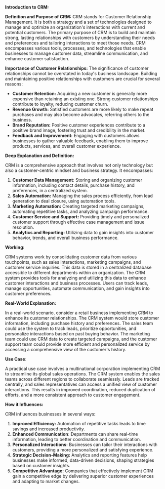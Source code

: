 **Introduction to CRM:**

**Definition and Purpose of CRM:**
CRM stands for Customer Relationship Management. It is both a strategy and a set of technologies designed to manage and optimize an organization's interactions with current and potential customers. The primary purpose of CRM is to build and maintain strong, lasting relationships with customers by understanding their needs and preferences and tailoring interactions to meet those needs. CRM encompasses various tools, processes, and technologies that enable businesses to manage customer data, streamline communication, and enhance customer satisfaction.

**Importance of Customer Relationships:**
The significance of customer relationships cannot be overstated in today's business landscape. Building and maintaining positive relationships with customers are crucial for several reasons:
- **Customer Retention:** Acquiring a new customer is generally more expensive than retaining an existing one. Strong customer relationships contribute to loyalty, reducing customer churn.
- **Revenue Growth:** Satisfied customers are more likely to make repeat purchases and may also become advocates, referring others to the business.
- **Brand Reputation:** Positive customer experiences contribute to a positive brand image, fostering trust and credibility in the market.
- **Feedback and Improvement:** Engaging with customers allows businesses to gather valuable feedback, enabling them to improve products, services, and overall customer experience.

**Deep Explanation and Definition:**

CRM is a comprehensive approach that involves not only technology but also a customer-centric mindset and business strategy. It encompasses:
1. **Customer Data Management:** Storing and organizing customer information, including contact details, purchase history, and preferences, in a centralized system.
2. **Sales Automation:** Managing the sales process efficiently, from lead generation to deal closure, using automation tools.
3. **Marketing Automation:** Creating targeted marketing campaigns, automating repetitive tasks, and analyzing campaign performance.
4. **Customer Service and Support:** Providing timely and personalized customer support through effective case management and issue resolution.
5. **Analytics and Reporting:** Utilizing data to gain insights into customer behavior, trends, and overall business performance.

**Working:**

CRM systems work by consolidating customer data from various touchpoints, such as sales interactions, marketing campaigns, and customer service inquiries. This data is stored in a centralized database accessible to different departments within an organization. The CRM system provides tools for analyzing and utilizing this data to enhance customer interactions and business processes. Users can track leads, manage opportunities, automate communication, and gain insights into customer preferences.

**Real-World Explanation:**

In a real-world scenario, consider a retail business implementing CRM to enhance its customer relationships. The CRM system would store customer information, including purchase history and preferences. The sales team could use the system to track leads, prioritize opportunities, and personalize interactions based on past buying behavior. The marketing team could use CRM data to create targeted campaigns, and the customer support team could provide more efficient and personalized service by accessing a comprehensive view of the customer's history.

**Use Case:**

A practical use case involves a multinational corporation implementing CRM to streamline its global sales operations. The CRM system enables the sales teams across different regions to collaborate seamlessly. Leads are tracked centrally, and sales representatives can access a unified view of customer interactions. This results in improved coordination, reduced duplication of efforts, and a more consistent approach to customer engagement.

**How it Influences:**

CRM influences businesses in several ways:
1. **Improved Efficiency:** Automation of repetitive tasks leads to time savings and increased productivity.
2. **Enhanced Communication:** Departments can share real-time information, leading to better coordination and communication.
3. **Personalized Interactions:** Businesses can tailor their interactions with customers, providing a more personalized and satisfying experience.
4. **Strategic Decision-Making:** Analytics and reporting features help businesses make informed, data-driven decisions, shaping strategies based on customer insights.
5. **Competitive Advantage:** Companies that effectively implement CRM gain a competitive edge by delivering superior customer experiences and adapting to market changes.
